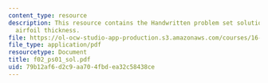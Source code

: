 ```yaml
---
content_type: resource
description: This resource contains the Handwritten problem set solution based on
  airfoil thickness.
file: https://ol-ocw-studio-app-production.s3.amazonaws.com/courses/16-01-unified-engineering-i-ii-iii-iv-fall-2005-spring-2006/79b12af6d2c9aa704fbdea32c58438ce_f02_ps01_sol.pdf
file_type: application/pdf
resourcetype: Document
title: f02_ps01_sol.pdf
uid: 79b12af6-d2c9-aa70-4fbd-ea32c58438ce
---
```


